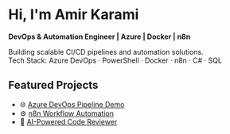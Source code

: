 # Hi, I'm Amir Karami  
**DevOps & Automation Engineer | Azure | Docker | n8n**

Building scalable CI/CD pipelines and automation solutions.  
Tech Stack: Azure DevOps · PowerShell · Docker · n8n · C# · SQL  

## Featured Projects  
- 🌐 [Azure DevOps Pipeline Demo](https://github.com/amirhk-devops/azure-pipelines-demo)
- ⚙️ [n8n Workflow Automation](https://github.com/amirhk-devops/n8n-workflow-demo)
- 🤖 [AI-Powered Code Reviewer](https://github.com/amirhk-devops/ai-code-reviewer)
